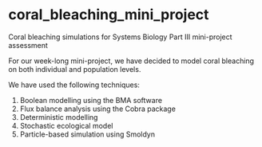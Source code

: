 # coral_bleaching_mini_project

Coral bleaching simulations for Systems Biology Part III mini-project assessment

For our week-long mini-project, we have decided to model coral bleaching on both individual and population levels. 

We have used the following techniques:

1. Boolean modelling using the BMA software
2. Flux balance analysis using the Cobra package
3. Deterministic modelling 
4. Stochastic ecological model 
5. Particle-based simulation using Smoldyn
